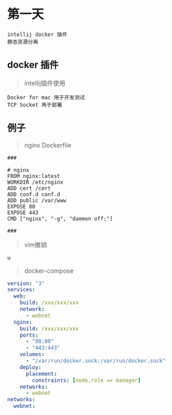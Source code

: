 # 第一天

```
intellij docker 插件
静态资源分离
```

## docker 插件

> intellij插件使用
```
Docker for mac 用于开发测试
TCP Socket 用于部署
```


## 例子
> nginx Dockerfile
```
###

# nginx
FROM nginx:latest
WORKDIR /etc/nginx
ADD cert /cert
ADD conf.d conf.d
ADD public /var/www
EXPOSE 80
EXPOSE 443
CMD ["nginx", "-g", "daemon off;"]

###
```

> vim撤销
```
u
```

> docker-compose
```yml
version: "3"
services:
  web:
    build: /xxx/xxx/xxx
    network: 
      - webnet
  nginx:
    build: /xxx/xxx/xxx
    ports:
      - "80:80"
      - "443:443"
    volumes:
      - "/var/run/docker.sock:/var/run/docker.sock"
    deploy:
      placement:
        constraints: [node.role == manager]
    networks:
      - webnet
networks:
  webnet:
```